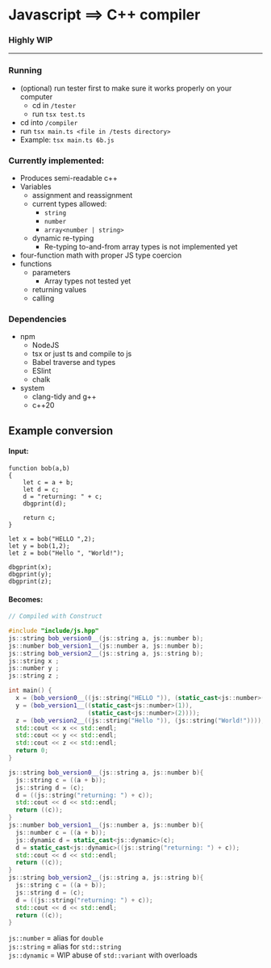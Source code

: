 # Javascript ==> C++ compiler
### Highly WIP
---

### Running
* (optional) run tester first to make sure it works properly on your computer
  * cd in `/tester`
  * run `tsx test.ts`
* cd into `/compiler`
* run `tsx main.ts <file in /tests directory>`
* Example: `tsx main.ts 6b.js`

### Currently implemented:
* Produces semi-readable c++
* Variables
    * assignment and reassignment
    * current types allowed:
        * `string`
        * `number`
        * `array<number | string>`
    * dynamic re-typing
      * Re-typing to-and-from array types is not implemented yet
* four-function math with proper JS type coercion
* functions
    * parameters
      * Array types not tested yet
    * returning values
    * calling

### Dependencies
* npm
    * NodeJS
    * tsx or just ts and compile to js
    * Babel traverse and types
    * ESlint
    * chalk
* system
    * clang-tidy and g++
    * c++20

## Example conversion
#### Input:
```JS
function bob(a,b)
{
    let c = a + b;
    let d = c;
    d = "returning: " + c;
    dbgprint(d);

    return c;
}

let x = bob("HELLO ",2);
let y = bob(1,2);
let z = bob("Hello ", "World!");

dbgprint(x);
dbgprint(y);
dbgprint(z);
```
#### Becomes:
```C++
// Compiled with Construct 

#include "include/js.hpp"
js::string bob_version0__(js::string a, js::number b);
js::number bob_version1__(js::number a, js::number b);
js::string bob_version2__(js::string a, js::string b);
js::string x ;
js::number y ;
js::string z ;

int main() {
  x = (bob_version0__((js::string("HELLO ")), (static_cast<js::number>(2))));
  y = (bob_version1__((static_cast<js::number>(1)),
                      (static_cast<js::number>(2))));
  z = (bob_version2__((js::string("Hello ")), (js::string("World!"))));
  std::cout << x << std::endl;
  std::cout << y << std::endl;
  std::cout << z << std::endl;
  return 0;
}

js::string bob_version0__(js::string a, js::number b){
  js::string c = ((a + b));
  js::string d = (c);
  d = ((js::string("returning: ") + c));
  std::cout << d << std::endl;
  return ((c));
}
js::number bob_version1__(js::number a, js::number b){
  js::number c = ((a + b));
  js::dynamic d = static_cast<js::dynamic>(c);
  d = static_cast<js::dynamic>((js::string("returning: ") + c));
  std::cout << d << std::endl;
  return ((c));
}
js::string bob_version2__(js::string a, js::string b){
  js::string c = ((a + b));
  js::string d = (c);
  d = ((js::string("returning: ") + c));
  std::cout << d << std::endl;
  return ((c));
}
```
`js::number`  = alias for `double`  
`js::string`  = alias for `std::string`  
`js::dynamic` = WIP abuse of `std::variant` with overloads  